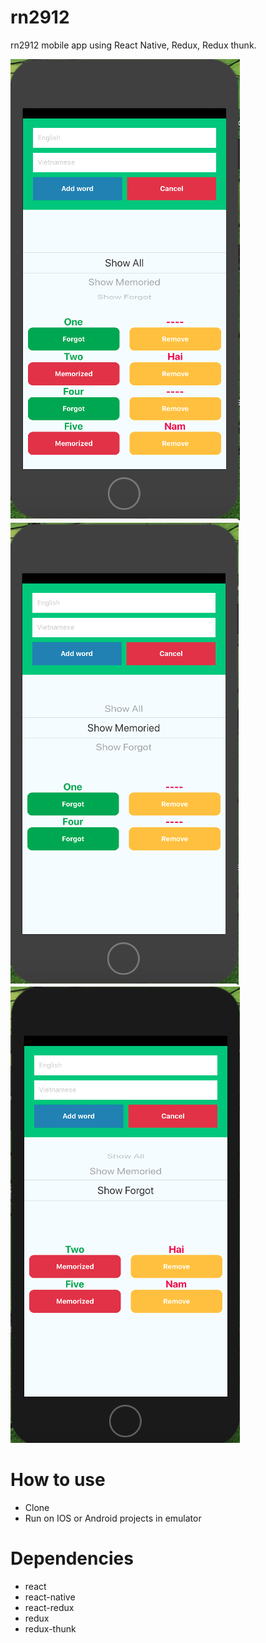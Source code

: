 # rn2912
rn2912 mobile app using React Native, Redux, Redux thunk.

![Alt text](/screenshots/Screen1.png?raw=true "Screen1") 
![Alt text](/screenshots/Screen2.png?raw=true "Screen2") 
![Alt text](/screenshots/Screen3.png?raw=true "Screen3") 

# How to use
- Clone
- Run on IOS or Android projects in emulator
# Dependencies
- react
- react-native
- react-redux
- redux
- redux-thunk
